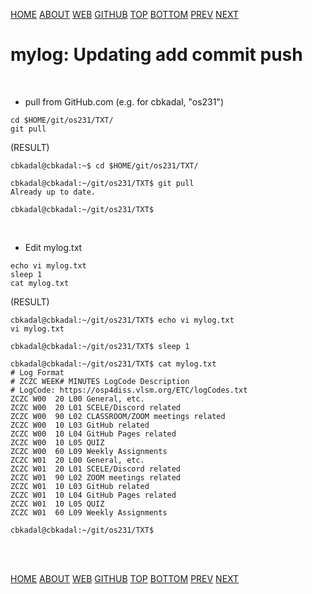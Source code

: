 ---
---
[HOME](index.md)
[ABOUT](README.md)
[WEB](https://osp4diss.vlsm.org/)
[GITHUB](https://github.com/os2xx/osp4diss)
[TOP](#)
[BOTTOM](#endofpage)
[PREV](osp-113.md)
[NEXT](osp-119.md)

# mylog: Updating add commit push
<br>

* pull from GitHub.com (e.g. for cbkadal, "os231")

```
cd $HOME/git/os231/TXT/
git pull

```

(RESULT)
```
cbkadal@cbkadal:~$ cd $HOME/git/os231/TXT/

cbkadal@cbkadal:~/git/os231/TXT$ git pull
Already up to date.

cbkadal@cbkadal:~/git/os231/TXT$ 

```

<br>

* Edit mylog.txt

```
echo vi mylog.txt
sleep 1
cat mylog.txt

```

(RESULT)
```
cbkadal@cbkadal:~/git/os231/TXT$ echo vi mylog.txt
vi mylog.txt

cbkadal@cbkadal:~/git/os231/TXT$ sleep 1

cbkadal@cbkadal:~/git/os231/TXT$ cat mylog.txt
# Log Format
# ZCZC WEEK# MINUTES LogCode Description
# LogCode: https://osp4diss.vlsm.org/ETC/logCodes.txt
ZCZC W00  20 L00 General, etc.
ZCZC W00  20 L01 SCELE/Discord related
ZCZC W00  90 L02 CLASSROOM/ZOOM meetings related
ZCZC W00  10 L03 GitHub related
ZCZC W00  10 L04 GitHub Pages related
ZCZC W00  10 L05 QUIZ
ZCZC W00  60 L09 Weekly Assignments
ZCZC W01  20 L00 General, etc.
ZCZC W01  20 L01 SCELE/Discord related
ZCZC W01  90 L02 ZOOM meetings related
ZCZC W01  10 L03 GitHub related
ZCZC W01  10 L04 GitHub Pages related
ZCZC W01  10 L05 QUIZ
ZCZC W01  60 L09 Weekly Assignments

cbkadal@cbkadal:~/git/os231/TXT$ 

```

<br id="endofpage"><br>

[HOME](index.md)
[ABOUT](README.md)
[WEB](https://osp4diss.vlsm.org/)
[GITHUB](https://github.com/os2xx/osp4diss)
[TOP](#)
[BOTTOM](#endofpage)
[PREV](osp-113.md)
[NEXT](osp-119.md)
<br>


